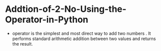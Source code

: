 # Addtion-of-2-No-Using-the-Operator-in-Python
+ operator is the simplest and most direct way to add two numbers . It performs standard arithmetic addition between two values and returns the result.
